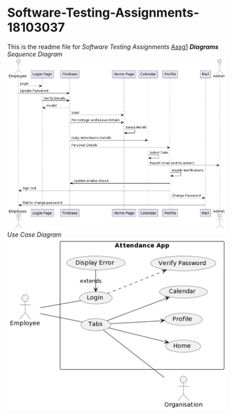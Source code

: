 # Software-Testing-Assignments-18103037
This is the readme file for *Software Testing Assignments*
[Assg1](https://github.com/Robin-Oak/Software-Testing-Assignments-18103037/tree/main/Assg1)
***Diagrams***
*Sequence Diagram*
![Sequence Diagram](https://github.com/Robin-Oak/Software-Testing-Assignments-18103037/blob/main/Assg1/sequence%20diagram.png)
*Use Case Diagram*
![Use Case Diagram](https://github.com/Robin-Oak/Software-Testing-Assignments-18103037/blob/main/Assg1/use-case.png)
